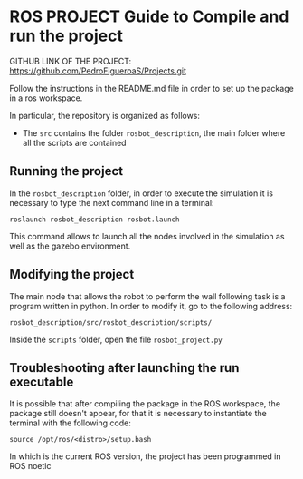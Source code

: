 # ROS PROJECT Guide to Compile and run the project
GITHUB LINK OF THE PROJECT: https://github.com/PedroFigueroaS/Projects.git

Follow the instructions in the README.md file in order to set up the package in a ros workspace.

In particular, the repository is organized as follows:
- The `src` contains the folder `rosbot_description`, the main folder where all the scripts are contained


## Running the project

In the `rosbot_description` folder, in order to execute the simulation it is necessary to type the next command line in a terminal:

```console
roslaunch rosbot_description rosbot.launch
```

This command allows to launch all the nodes involved in the simulation as well as the gazebo environment.

## Modifying the project

The main node that allows the robot to perform the wall following task is a program written in python. In order to modify it, go to the following address:

```
rosbot_description/src/rosbot_description/scripts/
```
Inside the `scripts` folder, open the file `rosbot_project.py`

## Troubleshooting after launching the run executable

It is possible that after compiling the package in the ROS workspace, the package still doesn't appear, for that it is necessary to instantiate the terminal with the following code: 

```console
source /opt/ros/<distro>/setup.bash
```
In which <distro> is the current ROS version, the project has been programmed in ROS noetic




